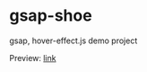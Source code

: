 # gsap-shoe
gsap, hover-effect.js demo project

Preview:  [link](https://codepen.io/OguzhanUlukaya/full/BaVodWX)
